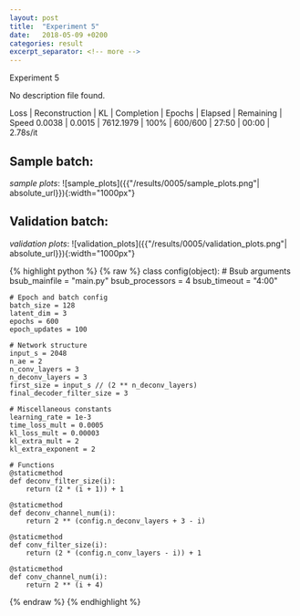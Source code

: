 ```yaml
---
layout: post
title:  "Experiment 5"
date:   2018-05-09 +0200
categories: result
excerpt_separator: <!-- more -->
---
```

Experiment 5

No description file found.



Loss | Reconstruction | KL | Completion | Epochs | Elapsed | Remaining | Speed
0.0038 | 0.0015 | 7612.1979 | 100% | 600/600 | 27:50 | 00:00 | 2.78s/it<!-- more -->

## **Sample batch**:
_sample plots_:
![sample_plots]({{"/results/0005/sample_plots.png"| absolute_url}}){:width="1000px"}


## **Validation batch**:
_validation plots_:
![validation_plots]({{"/results/0005/validation_plots.png"| absolute_url}}){:width="1000px"}



{% highlight python %}
{% raw %}
class config(object):
	# Bsub arguments
	bsub_mainfile = "main.py"
	bsub_processors = 4
	bsub_timeout = "4:00"

	# Epoch and batch config
	batch_size = 128 
	latent_dim = 3
	epochs = 600
	epoch_updates = 100

	# Network structure
	input_s = 2048
	n_ae = 2
	n_conv_layers = 3
	n_deconv_layers = 3
	first_size = input_s // (2 ** n_deconv_layers)
	final_decoder_filter_size = 3

	# Miscellaneous constants
	learning_rate = 1e-3
	time_loss_mult = 0.0005
	kl_loss_mult = 0.00003
	kl_extra_mult = 2
	kl_extra_exponent = 2

	# Functions
	@staticmethod
	def deconv_filter_size(i):
		return (2 * (i + 1)) + 1

	@staticmethod
	def deconv_channel_num(i):
		return 2 ** (config.n_deconv_layers + 3 - i)

	@staticmethod
	def conv_filter_size(i):
		return (2 * (config.n_conv_layers - i)) + 1

	@staticmethod
	def conv_channel_num(i):
		return 2 ** (i + 4)

{% endraw %}
{% endhighlight %}
